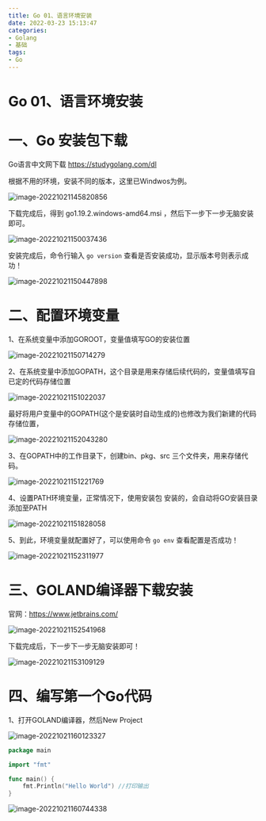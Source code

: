 ```yaml
---
title: Go 01、语言环境安装
date: 2022-03-23 15:13:47
categories:
- Golang
- 基础
tags:
- Go
---
```




# Go 01、语言环境安装

# 一、Go 安装包下载

Go语言中文网下载 https://studygolang.com/dl

根据不用的环境，安装不同的版本，这里已Windwos为例。

![image-20221021145820856](https://raw.githubusercontent.com/lukaixin0527/images/master/java-imgimage-20221021145820856.png)

下载完成后，得到 go1.19.2.windows-amd64.msi ，然后下一步下一步无脑安装即可。

![image-20221021150037436](https://raw.githubusercontent.com/lukaixin0527/images/master/java-imgimage-20221021150037436.png)

安装完成后，命令行输入 `go version` 查看是否安装成功，显示版本号则表示成功！

![image-20221021150447898](https://raw.githubusercontent.com/lukaixin0527/images/master/java-imgimage-20221021150447898.png)

# 二、配置环境变量

1、在系统变量中添加GOROOT，变量值填写GO的安装位置

![image-20221021150714279](https://raw.githubusercontent.com/lukaixin0527/images/master/java-imgimage-20221021150714279.png)

2、在系统变量中添加GOPATH，这个目录是用来存储后续代码的，变量值填写自已定的代码存储位置

![image-20221021151022037](https://raw.githubusercontent.com/lukaixin0527/images/master/java-imgimage-20221021151022037.png)

最好将用户变量中的GOPATH(这个是安装时自动生成的)也修改为我们新建的代码存储位置，

![image-20221021152043280](https://raw.githubusercontent.com/lukaixin0527/images/master/java-imgimage-20221021152043280.png)

3、在GOPATH中的工作目录下，创建bin、pkg、src 三个文件夹，用来存储代码。

![image-20221021151221769](https://raw.githubusercontent.com/lukaixin0527/images/master/java-imgimage-20221021151221769.png)

4、设置PATH环境变量，正常情况下，使用安装包 安装的，会自动将GO安装目录添加至PATH

![image-20221021151828058](https://raw.githubusercontent.com/lukaixin0527/images/master/java-imgimage-20221021151828058.png)

5、到此，环境变量就配置好了，可以使用命令 `go env` 查看配置是否成功！

![image-20221021152311977](https://raw.githubusercontent.com/lukaixin0527/images/master/java-imgimage-20221021152311977.png)

# 三、GOLAND编译器下载安装

官网：https://www.jetbrains.com/

![image-20221021152541968](https://raw.githubusercontent.com/lukaixin0527/images/master/java-imgimage-20221021152541968.png)

下载完成后，下一步下一步无脑安装即可！

![image-20221021153109129](https://raw.githubusercontent.com/lukaixin0527/images/master/java-imgimage-20221021153109129.png)

# 四、编写第一个Go代码

1、打开GOLAND编译器，然后New Project

![image-20221021160123327](https://raw.githubusercontent.com/lukaixin0527/images/master/java-imgimage-20221021160123327.png)

```go
package main

import "fmt"

func main() {
	fmt.Println("Hello World") //打印输出
}

```

![image-20221021160744338](https://raw.githubusercontent.com/lukaixin0527/images/master/java-imgimage-20221021160744338.png)